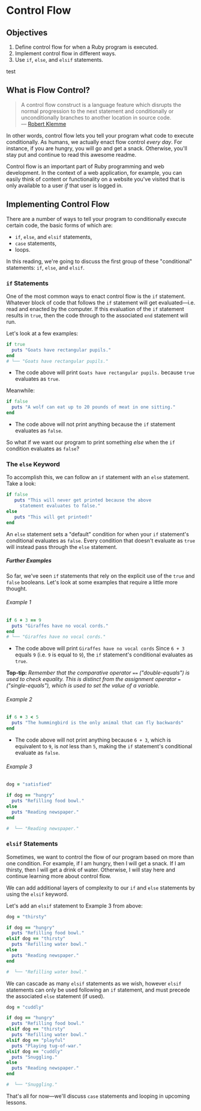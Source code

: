 # Control Flow

## Objectives
1. Define control flow for when a Ruby program is executed. 
2. Implement control flow in different ways.
3. Use `if`, `else`, and `elsif` statements.

test

## What is Flow Control?
> A control flow construct is a language feature which disrupts the normal progression to the next statement and conditionally or unconditionally branches to another location in source code.                                
> –– [Robert Klemme](http://blog.rubybestpractices.com/posts/rklemme/004-Control_Flow.html)

In other words, control flow lets you tell your program what code to execute conditionally. As humans, we actually enact flow control *every day*. For instance, if you are hungry, you will go and get a snack. Otherwise, you'll stay put and continue to read this awesome readme. 

Control flow is an important part of Ruby programming and web development. In the context of a web application, for example, you can easily think of content or functionality on a website you've visited that is only available to a user *if* that user is logged in.

## Implementing Control Flow

There are a number of ways to tell your program to conditionally execute certain code, the basic forms of which are:

* `if`, `else`, and `elsif` statements,
* `case` statements,
* loops.

In this reading, we're going to discuss the first group of these "conditional" statements: `if`, `else`, and `elsif`.

### `if` Statements

One of the most common ways to enact control flow is the `if` statement. Whatever block of code that follows the `if` statement will get evaluated—i.e. read and enacted by the computer. If this evaluation of the `if` statement results in `true`, then the code through to the associated `end` statement will run.

Let's look at a few examples:

```ruby
if true
  puts "Goats have rectangular pupils."
end
# └── "Goats have rectangular pupils."
```
* The code above will print `Goats have rectangular pupils.` because `true` evaluates as `true`.

Meanwhile:

```ruby
if false
  puts "A wolf can eat up to 20 pounds of meat in one sitting."
end
```
* The code above will not print anything because the `if` statement evaluates as `false`.

So what if we want our program to print something *else* when the `if` condition evaluates as `false`? 

### The `else` Keyword

To accomplish this, we can follow an `if` statement with an `else` statement. Take a look:

```ruby 
if false 
   puts "This will never get printed because the above
     statement evaluates to false."
else 
   puts "This will get printed!"
end
```

An `else` statement sets a "default" condition for when your `if` statement's conditional evaluates as `false`. Every condition that doesn't evaluate as `true` will instead pass through the `else` statement.

##### Further Examples

So far, we've seen `if` statements that rely on the explicit use of the `true` and `false` booleans. Let's look at some examples that require a little more thought. 

###### Example 1

```ruby
if 6 + 3 == 9
  puts "Giraffes have no vocal cords."
end
# └── "Giraffes have no vocal cords."
```
* The code above will print `Giraffes have no vocal cords` Since `6 + 3` equals `9` (i.e. `9` is equal to `9`), the `if` statement's conditional evaluates as `true`.

**Top-tip:** *Remember that the comparative operator* `==` *("double-equals") is used to check equality. This is distinct from the assignment operator* `=`*("single-equals"), which is used to set the value of a variable.*

###### Example 2

```ruby
if 6 + 3 < 5
  puts "The hummingbird is the only animal that can fly backwards"
end
```
* The code above will not print anything because `6 + 3`, which is equivalent to `9`, is *not* less than `5`, making the `if` statement's conditional evaluate as `false`.

###### Example 3

```ruby
dog = "satisfied"

if dog == "hungry"
  puts "Refilling food bowl."
else
  puts "Reading newspaper."
end

#  └── "Reading newspaper."
```
### `elsif` Statements

Sometimes, we want to control the flow of our program based on more than one condition. For example, if I am hungry, then I will get a snack. If I am thirsty, then I will get a drink of water. Otherwise, I will stay here and continue learning more about control flow.

We can add additional layers of complexity to our `if` and `else` statements by using the `elsif` keyword. 

Let's add an `elsif` statement to Example 3 from above:

```ruby
dog = "thirsty"

if dog == "hungry"
  puts "Refilling food bowl."
elsif dog == "thirsty"
  puts "Refilling water bowl."
else
  puts "Reading newspaper."
end

#  └── "Refilling water bowl."
```

We can cascade as many `elsif` statements as we wish, however `elsif` statements can only be used following an `if` statement, and must precede the associated `else` statement (if used).

```ruby
dog = "cuddly"

if dog == "hungry"
  puts "Refilling food bowl."
elsif dog == "thirsty"
  puts "Refilling water bowl."
elsif dog == "playful"
  puts "Playing tug-of-war."
elsif dog == "cuddly"
  puts "Snuggling."
else
  puts "Reading newspaper."
end

#  └── "Snuggling."
```

That's all for now—we'll discuss `case` statements and looping in upcoming lessons. 
